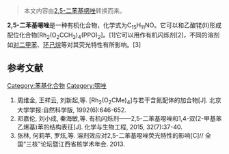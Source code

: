 > 本文内容由[2,5-二苯基𫫇唑](https://zh.wikipedia.org/wiki/2,5-二苯基𫫇唑)转换而来。


**2,5-二苯基𫫇唑**是一种有机化合物，化学式为C<sub>15</sub>H<sub>11</sub>NO。它可以和乙酸铑(II)形成配位化合物\[Rh<sub>2</sub>(O<sub>2</sub>CCH<sub>3</sub>)<sub>4</sub>(PPO)<sub>2</sub>\]。\[1\]它可以用作有机闪烁剂\[2\]，不同的溶剂如[对二甲苯](../Page/对二甲苯.md "wikilink")、[环己烷](../Page/环己烷.md "wikilink")等对其荧光特性有所影响。\[3\]

## 参考文献

[Category:苯基化合物](https://zh.wikipedia.org/wiki/Category:苯基化合物 "wikilink") [Category:噁唑](https://zh.wikipedia.org/wiki/Category:噁唑 "wikilink")

1.  周维金, 王祥云, 刘新起,等. \[Rh<sub>2</sub>(O<sub>2</sub>CMe)<sub>4</sub>\]与若干含氮配体的加合物\[J\]. 北京大学学报:自然科学版, 1992(6):646-652.
2.  邓嘉伦, 刘小成, 秦海敏,等. 有机闪烁剂——2,5-二苯基噁唑和1,4-双(2-甲基苯乙烯基)苯的结构表征\[J\]. 化学与生物工程, 2015, 32(7):37-40.
3.  张林, 何莉苹, 罗炫,等. 溶剂效应对2,5-二苯基噁唑荧光特性的影响\[C\]// 全国“三核”论坛暨江西省核学术年会. 2013.